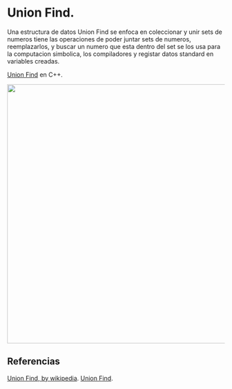 # Union Find.

Una estructura de datos Union Find se enfoca en coleccionar y unir sets de numeros tiene las operaciones de poder juntar sets de numeros, reemplazarlos, y buscar un numero que esta dentro del set se los usa para la computacion simbolica, los compiladores y registar datos standard en variables creadas.

[Union Find](https://github.com/Lutyvr02/Algoritmica/blob/main/Contenidos/Union%20_find/Union_find.cpp) en C++.

<img src="https://user-images.githubusercontent.com/101956531/193800128-28b96411-1d27-45f4-a1ed-02b8ff29de55.png" width="600">

## Referencias
[Union Find, by wikipedia](https://en.wikipedia.org/wiki/Disjoint-set_data_structure).
[Union Find](https://www.geeksforgeeks.org/union-find/).
